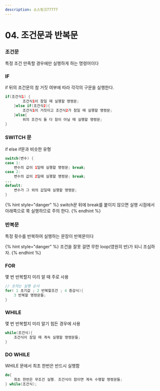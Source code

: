 ```yaml
---
description: 소스링크77777
---
```


# 04. 조건문과 반복문

### 조건문

특정 조건 만족할 경우에만 실행하게 하는 명령어이다

### IF

if 뒤의 조건문의 참 거짓 여부에 따라 각각의 구문을 실행한다.

```java
if(조건식1) {
		조건식1이 참일 때 실행할 명령문;
	}else if(조건식2){
		조건식1이 거짓이고 조건식2가 참일 때 실행할 명령문;
	}else{
		위의 조건식 둘 다 참이 아닐 때 실행할 명령문;
}
```

### SWITCH 문

if else if문과 비슷한 유형

```java
switch(변수) {
case 1:
    변수의 값이 1일때 실행할 명령문; break;
case 2:
    변수의 값이 2일때 실행할 명령문; break;
...
default:
    변수가 그 외의 값일때 실행할 명령문;
}
```

{% hint style="danger" %}
switch문 뒤에 break를 붙이지 않으면 실행 시점에서 아래쪽으로 쭉 실행하므로 주의 한다.
{% endhint %}

### 반복문

특정 횟수를 반복하여 실행하는 문장이 반복문이다

{% hint style="danger" %}
 조건을 잘못 걸면 무한 loop\(영원히 반\)가 되니 조심하자.
{% endhint %}

### FOR

몇 번 반복할지 미리 알 때 주로 사용

```java
// 숫자는 실행 순서
for( 1 초기값 ; 2 반복할조건 ; 4 증감식){
    3 반복할 명령문들;
}
```

### WHILE

몇 번 반복할지 미리 알기 힘든 경우에 사용

```java
while(조건식){
	조건식이 참일 때 계속 실행할 명령문들;
}
```

### DO WHILE

WHILE 문에서 최초 한번은 반드시 실행함

```java
do{
	최초 한번은 무조건 실행. 조건식이 참이면 계속 수행할 명령문들;
} while(조건식);
```


